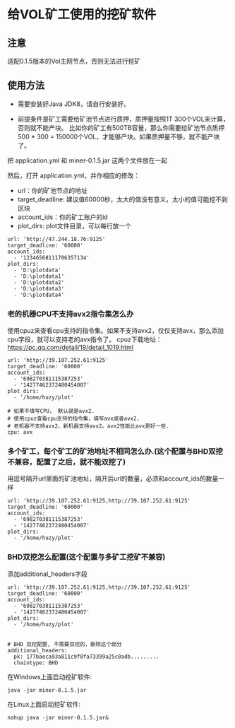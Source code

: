 # 给VOL矿工使用的挖矿软件

## 注意

适配0.1.5版本的Vol主网节点，否则无法进行挖矿

## 使用方法

- 需要安装好Java JDK8，请自行安装好。

- 前提条件是矿工需要给矿池节点进行质押，质押量按照1T 300个VOL来计算，否则就不能产块。
比如你的矿工有500TB容量，那么你需要给矿池节点质押 500 * 300 = 150000个VOL，才能够产块。如果质押量不够，就不能产块了。

把 application.yml 和 miner-0.1.5.jar 这两个文件放在一起

然后，打开 application.yml，并作相应的修改：

- url：你的矿池节点的地址
- target_deadline: 建议值60000秒，太大的值没有意义，太小的值可能挖不到区块
- account_ids：你的矿工账户的id
- plot_dirs: plot文件目录，可以每行放一个

```
url: 'http://47.244.18.76:9125'
target_deadline: '60000'
account_ids:
  - '12346568111706357134'
plot_dirs:
  - 'D:\plotdata'
  - 'D:\plotdata1'
  - 'D:\plotdata2'
  - 'D:\plotdata3'
  - 'D:\plotdata4'
```

### 老的机器CPU不支持avx2指令集怎么办
使用cpuz来查看cpu支持的指令集。如果不支持avx2，仅仅支持avx，那么添加cpu字段，就可以支持老的avx指令了。
cpuz下载地址：
https://pc.qq.com/detail/19/detail_1019.html
```
url: 'http://39.107.252.61:9125'
target_deadline: '60000'
account_ids:
  - '698270381115387253'
  - '14277462372480454007'
plot_dirs:
  - '/home/huzy/plot'

# 如果不填写CPU， 默认就是avx2.
# 使用cpuz查看cpu支持的指令集，填写avx或者avx2.
# 老机器不支持avx2，新机器支持avx2。avx2性能比avx更好一些.
cpu: avx
```

### 多个矿工，每个矿工的矿池地址不相同怎么办.(这个配置与BHD双挖不兼容，配置了之后，就不能双挖了)
用逗号隔开url里面的矿池地址，隔开后url的数量，必须和account_ids的数量一样
```
url: 'http://39.107.252.61:9125,http://39.107.252.61:9125'
target_deadline: '60000'
account_ids:
  - '698270381115387253'
  - '14277462372480454007'
plot_dirs:
  - '/home/huzy/plot'
```

### BHD双挖怎么配置(这个配置与多矿工挖矿不兼容)
添加additional_headers字段
```
url: 'http://39.107.252.61:9125,http://39.107.252.61:9125'
target_deadline: '60000'
account_ids:
  - '698270381115387253'
  - '14277462372480454007'
plot_dirs:
  - '/home/huzy/plot'


# BHD 双挖配置, 不需要双挖的，删除这个部分
additional_headers:
  pk: 177baeca93a811c9f0fa73399a25c0adb.........
  chaintype: BHD
```

在Windows上面启动挖矿软件:
```
java -jar miner-0.1.5.jar
```

在Linux上面启动挖矿软件:
```
nohup java -jar miner-0.1.5.jar&
```
